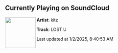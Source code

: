 ## Currently Playing on SoundCloud

[<img align="left" width="100" src="https://i1.sndcdn.com/artworks-cQ3WHywPcdvySZER-9R5C6w-t500x500.png">](https://soundcloud.com/brokitz/lost-u?in=saxurn/sets/selectron)

**Artist**: kitz 

**Track**: LOST U

Last updated at 1/2/2025, 8:40:53 AM

